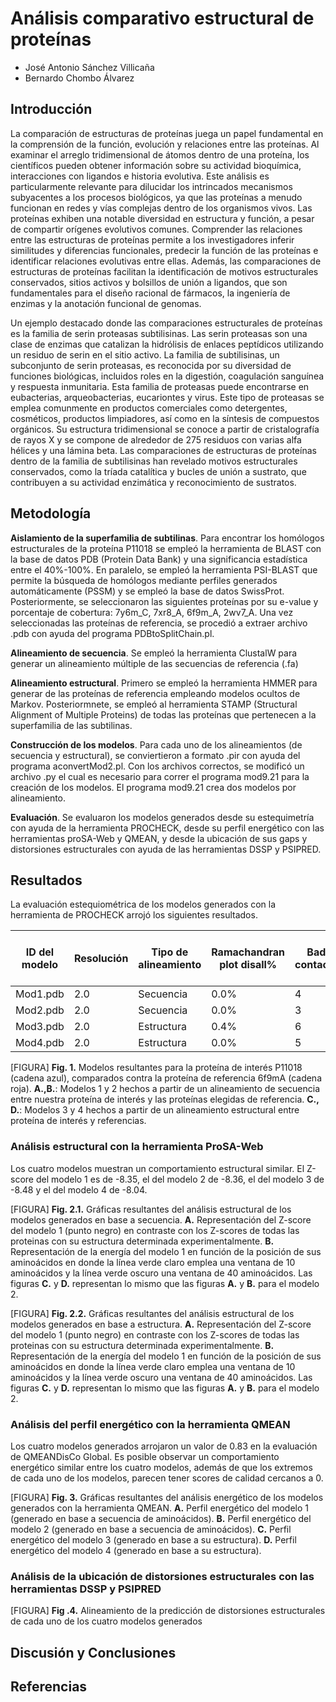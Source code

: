 # Análisis comparativo estructural de proteínas
- José Antonio Sánchez Villicaña
- Bernardo Chombo Álvarez

## Introducción
La comparación de estructuras de proteínas juega un papel fundamental en la
comprensión de la función, evolución y relaciones entre las proteínas. Al
examinar el arreglo tridimensional de átomos dentro de una proteína, los
científicos pueden obtener información sobre su actividad bioquímica,
interacciones con ligandos e historia evolutiva. Este análisis es
particularmente relevante para dilucidar los intrincados mecanismos subyacentes
a los procesos biológicos, ya que las proteínas a menudo funcionan en redes y
vías complejas dentro de los organismos vivos. Las proteínas exhiben una notable
diversidad en estructura y función, a pesar de compartir orígenes evolutivos
comunes. Comprender las relaciones entre las estructuras de proteínas permite a
los investigadores inferir similitudes y diferencias funcionales, predecir la
función de las proteínas e identificar relaciones evolutivas entre ellas.
Además, las comparaciones de estructuras de proteínas facilitan la
identificación de motivos estructurales conservados, sitios activos y bolsillos
de unión a ligandos, que son fundamentales para el diseño racional de fármacos,
la ingeniería de enzimas y la anotación funcional de genomas.

Un ejemplo destacado donde las comparaciones estructurales de proteínas es la
familia de serin proteasas subtilisinas. Las serin proteasas son una clase de
enzimas que catalizan la hidrólisis de enlaces peptídicos utilizando un residuo
de serin en el sitio activo. La familia de subtilisinas, un subconjunto de serin
proteasas, es reconocida por su diversidad de funciones biológicas, incluidos
roles en la digestión, coagulación sanguínea y respuesta inmunitaria. Esta
familia de proteasas puede encontrarse en eubacterias, arqueobacterias,
eucariontes y virus. Este tipo de proteasas se emplea comunmente en productos
comerciales como detergentes, cosméticos, productos limpiadores, así como en la
síntesis de compuestos orgánicos. Su estructura tridimensional se conoce a
partir de cristalografía de rayos X y se compone de alrededor de 275 residuos
con varias alfa hélices y una lámina beta. Las comparaciones de estructuras de
proteínas dentro de la familia de subtilisinas han revelado motivos
estructurales conservados, como la tríada catalítica y bucles de unión a
sustrato, que contribuyen a su actividad enzimática y reconocimiento de
sustratos.

## Metodología
**Aislamiento de la superfamilia de subtilinas**. Para encontrar los homólogos estructurales de la proteína P11018 se empleó la herramienta de BLAST con la base de datos PDB (Protein Data Bank) y una significancia estadística entre el 40%-100%. En paralelo, se empleó la herramienta PSI-BLAST que permite la búsqueda de homólogos mediante perfiles generados automáticamente (PSSM) y se empleó la base de datos SwissProt. Posteriormente, se seleccionaron las siguientes proteínas por su e-value y porcentaje de cobertura: 7y6m_C, 7xr8_A, 6f9m_A, 2wv7_A. Una vez seleccionadas las proteínas de referencia, se procedió a extraer archivo .pdb con ayuda del programa PDBtoSplitChain.pl.

**Alineamiento de secuencia**. Se empleó la herramienta ClustalW para generar un alineamiento múltiple de las secuencias de referencia (.fa) 

**Alineamiento estructural**. Primero se empleó la herramienta HMMER para generar  de las proteínas de referencia empleando modelos ocultos de Markov. Posteriormnete, se empleó al herramienta STAMP (Structural Alignment of Multiple Proteins) de todas las proteínas que pertenecen a la superfamilia de las subtilinas.

**Construcción de los modelos**. Para cada uno de los alineamientos (de secuencia y estructural), se conviertieron a formato .pir con ayuda del programa aconvertMod2.pl. Con los archivos correctos, se modificó un archivo .py el cual es necesario para correr el programa mod9.21 para la creación de los modelos. El programa mod9.21 crea dos modelos por alineamiento.

**Evaluación**. Se evaluaron los modelos generados desde su estequimetría con ayuda de la herramienta PROCHECK, desde su perfil energético con las herramientas proSA-Web y QMEAN, y desde la ubicación de sus gaps y distorsiones estructurales con ayuda de las herramientas DSSP y PSIPRED.

## Resultados
La evaluación estequiométrica de los modelos generados con la herramienta de
PROCHECK arrojó los siguientes resultados.

|ID del modelo| Resolución |Tipo de alineamiento  | Ramachandran plot disall% | Bad contacts | cis-peptides | M/c bond angles w.l.*| M/c bond lengths w.l.* |
|--|--|--|--|--|--|--|--|
Mod1.pdb| 2.0 | Secuencia | 0.0% | 4 | 1 | 93.1% | 99.5% | 
Mod2.pdb| 2.0 | Secuencia | 0.0% | 3 | 1 | 93.4% | 99.5% |
Mod3.pdb| 2.0 | Estructura | 0.4% | 6 | 1 | 94.1% | 99.5% |
Mod4.pdb| 2.0 | Estructura | 0.0% | 5 | 1 | 94.3% | 99.2% |

[FIGURA]
**Fig. 1.** Modelos resultantes para la proteína de interés P11018 (cadena
azul), comparados contra la proteína de referencia 6f9mA (cadena roja). **A.,B.**:
Modelos 1 y 2 hechos a partir de un alineamiento de secuencia entre nuestra
proteína de interés y las proteínas elegidas de referencia. **C., D.**: Modelos 3 y 4
hechos a partir de un alineamiento estructural entre proteína de interés y
referencias.

### Análisis estructural con la herramienta ProSA-Web
Los cuatro modelos muestran un comportamiento estructural similar. El Z-score
del modelo 1 es de -8.35, el del modelo 2 de -8.36, el del modelo 3 de -8.48 y
el del modelo 4 de -8.04.

[FIGURA]
**Fig. 2.1.** Gráficas resultantes del análisis estructural de los modelos
generados en base a secuencia. **A.** Representación del Z-score del modelo 1
(punto negro) en
contraste con los Z-scores de todas las proteinas con su estructura determinada
experimentalmente. **B.** Representación de la energía del modelo 1 en función de
la posición de sus aminoácidos en donde la línea verde claro emplea una ventana
de 10 aminoácidos y la línea verde oscuro una ventana de 40 aminoácidos. Las
figuras **C.** y **D.** representan lo mismo que las figuras **A.** y **B.** para
el modelo 2.

[FIGURA]
**Fig. 2.2.** Gráficas resultantes del análisis estructural de los modelos
generados en base a estructura. **A.** Representación del Z-score del modelo 1
(punto negro) en
contraste con los Z-scores de todas las proteinas con su estructura determinada
experimentalmente. **B.** Representación de la energía del modelo 1 en función de
la posición de sus aminoácidos en donde la línea verde claro emplea una ventana
de 10 aminoácidos y la línea verde oscuro una ventana de 40 aminoácidos. Las
figuras **C.** y **D.** representan lo mismo que las figuras **A.** y **B.** para
el modelo 2.

### Análisis del perfil energético con la herramienta QMEAN
Los cuatro modelos generados arrojaron un valor de 0.83 en la evaluación de
QMEANDisCo Global. Es posible observar un comportamiento energético similar entre los
cuatro modelos, además de que los extremos de cada uno de los modelos, parecen
tener scores de calidad cercanos a 0.

[FIGURA]
**Fig. 3.** Gráficas resultantes del análisis energético de los modelos
generados con la herramienta QMEAN. **A.** Perfil energético del modelo 1
(generado en base a secuencia de aminoácidos). **B.** Perfil energético del modelo 2
(generado en base a secuencia de aminoácidos). **C.** Perfil energético del modelo 3
(generado en base a su estructura). **D.** Perfil energético del modelo 4
(generado en base a su estructura). 

### Análisis de la ubicación de distorsiones estructurales con las herramientas DSSP y PSIPRED
[FIGURA]
**Fig .4.** Alineamiento de la predicción de distorsiones estructurales de cada
uno de los
cuatro modelos generados

## Discusión y Conclusiones


## Referencias